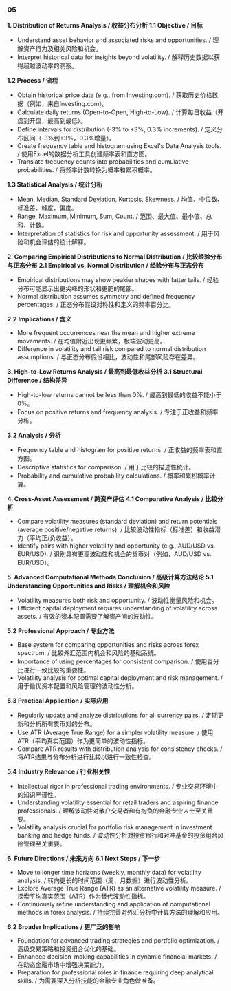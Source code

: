### 05

**1. Distribution of Returns Analysis / 收益分布分析**
**1.1 Objective / 目标**
- Understand asset behavior and associated risks and opportunities. / 理解资产行为及相关风险和机会。
- Interpret historical data for insights beyond volatility. / 解释历史数据以获得超越波动率的洞察。

**1.2 Process / 流程**
- Obtain historical price data (e.g., from Investing.com). / 获取历史价格数据（例如，来自Investing.com）。
- Calculate daily returns (Open-to-Open, High-to-Low). / 计算每日收益（开盘到开盘，最高到最低）。
- Define intervals for distribution (-3% to +3%, 0.3% increments). / 定义分布区间（-3%到+3%，0.3%增量）。
- Create frequency table and histogram using Excel's Data Analysis tools. / 使用Excel的数据分析工具创建频率表和直方图。
- Translate frequency counts into probabilities and cumulative probabilities. / 将频率计数转换为概率和累积概率。

**1.3 Statistical Analysis / 统计分析**
- Mean, Median, Standard Deviation, Kurtosis, Skewness. / 均值、中位数、标准差、峰度、偏度。
- Range, Maximum, Minimum, Sum, Count. / 范围、最大值、最小值、总和、计数。
- Interpretation of statistics for risk and opportunity assessment. / 用于风险和机会评估的统计解释。

**2. Comparing Empirical Distributions to Normal Distribution / 比较经验分布与正态分布**
**2.1 Empirical vs. Normal Distribution / 经验分布与正态分布**
- Empirical distributions may show peakier shapes with fatter tails. / 经验分布可能显示出更尖峰的形状和更肥的尾部。
- Normal distribution assumes symmetry and defined frequency percentages. / 正态分布假设对称性和定义的频率百分比。

**2.2 Implications / 含义**
- More frequent occurrences near the mean and higher extreme movements. / 在均值附近出现更频繁，极端波动更高。
- Difference in volatility and tail risk compared to normal distribution assumptions. / 与正态分布假设相比，波动性和尾部风险存在差异。

**3. High-to-Low Returns Analysis / 最高到最低收益分析**
**3.1 Structural Difference / 结构差异**
- High-to-low returns cannot be less than 0%. / 最高到最低的收益不能小于0%。
- Focus on positive returns and frequency analysis. / 专注于正收益和频率分析。

**3.2 Analysis / 分析**
- Frequency table and histogram for positive returns. / 正收益的频率表和直方图。
- Descriptive statistics for comparison. / 用于比较的描述性统计。
- Probability and cumulative probability calculations. / 概率和累积概率计算。

**4. Cross-Asset Assessment / 跨资产评估**
**4.1 Comparative Analysis / 比较分析**
- Compare volatility measures (standard deviation) and return potentials (average positive/negative returns). / 比较波动性指标（标准差）和收益潜力（平均正/负收益）。
- Identify pairs with higher volatility and opportunity (e.g., AUD/USD vs. EUR/USD). / 识别具有更高波动性和机会的货币对（例如，AUD/USD vs. EUR/USD）。

**5. Advanced Computational Methods Conclusion / 高级计算方法结论**
**5.1 Understanding Opportunities and Risks / 理解机会和风险**
- Volatility measures both risk and opportunity. / 波动性衡量风险和机会。
- Efficient capital deployment requires understanding of volatility across assets. / 有效的资本配置需要了解资产间的波动性。

**5.2 Professional Approach / 专业方法**
- Base system for comparing opportunities and risks across forex spectrum. / 比较外汇范围内机会和风险的基础系统。
- Importance of using percentages for consistent comparison. / 使用百分比进行一致比较的重要性。
- Volatility analysis for optimal capital deployment and risk management. / 用于最优资本配置和风险管理的波动性分析。

**5.3 Practical Application / 实际应用**
- Regularly update and analyze distributions for all currency pairs. / 定期更新和分析所有货币对的分布。
- Use ATR (Average True Range) for a simpler volatility measure. / 使用ATR（平均真实范围）作为更简单的波动性指标。
- Compare ATR results with distribution analysis for consistency checks. / 将ATR结果与分布分析进行比较以进行一致性检查。

**5.4 Industry Relevance / 行业相关性**
- Intellectual rigor in professional trading environments. / 专业交易环境中的知识严谨性。
- Understanding volatility essential for retail traders and aspiring finance professionals. / 理解波动性对散户交易者和有抱负的金融专业人士至关重要。
- Volatility analysis crucial for portfolio risk management in investment banking and hedge funds. / 波动性分析对投资银行和对冲基金的投资组合风险管理至关重要。

**6. Future Directions / 未来方向**
**6.1 Next Steps / 下一步**
- Move to longer time horizons (weekly, monthly data) for volatility analysis. / 转向更长的时间范围（周、月数据）进行波动性分析。
- Explore Average True Range (ATR) as an alternative volatility measure. / 探索平均真实范围（ATR）作为替代波动性指标。
- Continuously refine understanding and application of computational methods in forex analysis. / 持续完善对外汇分析中计算方法的理解和应用。

**6.2 Broader Implications / 更广泛的影响**
- Foundation for advanced trading strategies and portfolio optimization. / 高级交易策略和投资组合优化的基础。
- Enhanced decision-making capabilities in dynamic financial markets. / 在动态金融市场中增强决策能力。
- Preparation for professional roles in finance requiring deep analytical skills. / 为需要深入分析技能的金融专业角色做准备。
